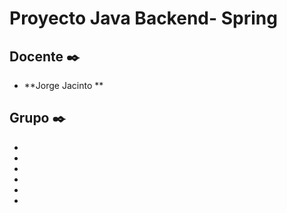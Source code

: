 # Proyecto Java Backend- Spring

## Docente ✒️

* **Jorge Jacinto **

## Grupo  ✒️
* 
* 
* 
* 
* 
* 

